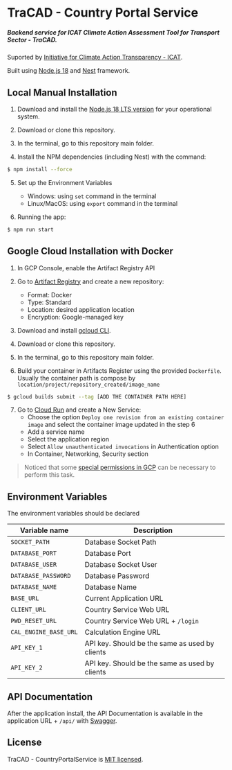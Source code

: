 # TraCAD - Country Portal Service

##### Backend service for ICAT Climate Action Assessment Tool for Transport Sector - TraCAD. 

Suported by [Initiative for Climate Action Transparency - ICAT](https://climateactiontransparency.org/).

Built using [Node.js 18](https://nodejs.org/dist/latest-v18.x/docs/api/) and [Nest](https://github.com/nestjs/nest) framework.

## Local Manual Installation

1. Download and install the [Node.js 18 LTS version](https://nodejs.org/en/download) for your operational system. 

2. Download or clone this repository.

3. In the terminal, go to this repository main folder.

4. Install the NPM dependencies (including Nest) with the command:

```bash
$ npm install --force
```

5. Set up the Environment Variables
    * Windows: using `set` command in the terminal
    * Linux/MacOS: using `export` command in the terminal

6. Running the app:

```bash
$ npm run start
```

## Google Cloud Installation with Docker

1. In GCP Console, enable the Artifact Registry API

2. Go to [Artifact Registry](https://console.cloud.google.com/artifacts) and create a new repository:
    * Format: Docker
    * Type: Standard
    * Location: desired application location
    * Encryption: Google-managed key

3. Download and install [gcloud CLI](https://cloud.google.com/sdk/docs/install).

4. Download or clone this repository.

5. In the terminal, go to this repository main folder.

6. Build your container in Artifacts Register using the provided `Dockerfile`. Usually the container path is compose by `location/project/repository_created/image_name`
```bash
$ gcloud builds submit --tag [ADD THE CONTAINER PATH HERE]
```

7. Go to [Cloud Run](https://console.cloud.google.com/run) and create a New Service:
    * Choose the option `Deploy one revision from an existing container image` and select the container image updated in the step 6
    * Add a service name
    * Select the application region
    * Select `Allow unauthenticated invocations` in Authentication option
    * In Container, Networking, Security section

> Noticed that some [special permissions in GCP](https://cloud.google.com/run/docs/reference/iam/roles#additional-configuration) can be necessary to perform this task.

## Environment Variables 

The environment variables should be declared 

| Variable name            | Description                                        |
| ------------------------ | -------------------------------------------------- |
| `SOCKET_PATH`            | Database Socket Path                               |
| `DATABASE_PORT`          | Database Port                                      |
| `DATABASE_USER`          | Database Socket User                               |
| `DATABASE_PASSWORD`      | Database Password                                  |
| `DATABASE_NAME`          | Database Name                                      |
| `BASE_URL`               | Current Application URL                            |
| `CLIENT_URL`             | Country Service Web URL                            |
| `PWD_RESET_URL`          | Country Service Web URL + `/login`                 |
| `CAL_ENGINE_BASE_URL`    | Calculation Engine URL                             |
| `API_KEY_1`              | API key. Should be the same as used by clients     |
| `API_KEY_2`              | API key. Should be the same as used by clients     |

## API Documentation
After the application install, the API Documentation is available in the application URL + `/api/` with [Swagger](https://swagger.io/solutions/api-documentation/).


## License
TraCAD - CountryPortalService is [MIT licensed](LICENSE).

